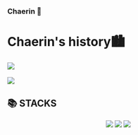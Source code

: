 ### Chaerin 👋
<div align=left><h1>Chaerin's history🏙️</h1></div> 


<img src="https://github-readme-stats.vercel.app/api/top-langs/?username=didiha&layout=compact"><br><br>
<img src="https://github-readme-stats.vercel.app/api?username=didiha&show_icons=true">

<div align=left><h2>📚 STACKS</h2></div>
   <div align="center">
   <img src="https://img.shields.io/badge/Java-007396?style=flat&logo=Java&logoColor=white" />
   <img src="https://img.shields.io/badge/HTML5-E34F26?style=flat&logo=HTML5&logoColor=white" />
   <img src="https://img.shields.io/badge/CSS3-1572B6?style=flat&logo=CSS3&logoColor=white" />
</div>
 
